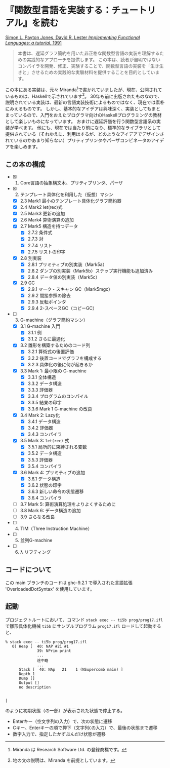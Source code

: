 # 『関数型言語を実装する：チュートリアル』を読む

[Simon L. Payton Jones, David R. Lester *Implementing Functional Languages: a tutorial*, 1991](https://www.microsoft.com/en-us/research/publication/implementing-functional-languages-a-tutorial/)

> 本書は、遅延グラフ簡約を用いた非正格な関数型言語の実装を理解するための実践的なアプローチを提供します。
この本は、読者が自明ではないコンパイラを開発、修正、実験することで、関数型言語の実装を「生き生きと」させるための実践的な実験材料を提供することを目的としています。

この本にある実装は、元々 Miranda[^1]で書かれていましたが、現在、公開されているものは、Haskellで示されています[^2]。
30年も前に出版されたものなので、説明されている実装は、最新の言語実装技術によるものではなく、現在では素朴にみえるものです。
しかし、基本的なアイデアは興味深く、実装としてもまとまっているので、入門をおえたプログラマ向けのHaskellプログラミングの教材として楽しいものになっています。
おまけに遅延評価を行う関数型言語系の実装が学べます。
他にも、現在では当たり前になり、標準的なライブラリとして提供されている（それゆえに、利用はするが、どのようなアイデアでデザインされているのかあまり知らない）プリティプリンタやパーザコンビネータのアイデアを楽しめます。

[^1]: Miranda は Research Software Ltd. の登録商標です。

[^2]: 地の文の説明は、Miranda を前提としています。

## この本の構成

- [x] 1. Core言語の抽象構文木、プリティプリンタ、パーザ
- [x] 2. テンプレート具体化を利用した（仮想）マシン
    - [x] 2.3 Mark1 最小のテンプレート具体化グラフ簡約器
    - [x] 2.4 Mark2 let(rec)式
    - [x] 2.5 Mark3 更新の追加
    - [x] 2.6 Mark4 算術演算の追加
    - [x] 2.7 Mark5 構造を持つデータ
         - [x] 2.7.2 条件式
         - [x] 2.7.3 対
         - [x] 2.7.4 リスト
         - [x] 2.7.5 リストの印字
    - [x] 2.8 別実装
         - [x] 2.8.1 プリミティブの別実装（Mark5a）
         - [x] 2.8.2 ダンプの別実装（Mark5b）ステップ実行機能も追加済み
         - [x] 2.8.4 データ値の別実装（Mark5c）
    - [x] 2.9 GC
         - [x] 2.9.1 マーク・スキャン GC（Mark5mgc）
         - [x] 2.9.2 間接参照の除去
         - [x] 2.9.3 反転ポインタ
         - [x] 2.9.4 2-スペースGC（コピーGC）
- [ ] 3. G-machine（グラフ簡約マシン）
    - [x] 3.1 G-machine 入門
        - [x] 3.1.1 例
        - [x] 3.1.2 さらに最適化
    - [x] 3.2 雛形を構築するためのコード列
        - [x] 3.2.1 算術式の後置評価
        - [x] 3.2.2 後置コードでグラフを構成する
        - [x] 3.2.3 具体化の後に何が起きるか
    - [x] 3.3 Mark 1: 最小限の G-machine
        - [x] 3.3.1 全体構造
        - [x] 3.3.2 データ構造
        - [x] 3.3.3 評価器
        - [x] 3.3.4 プログラムのコンパイル
        - [x] 3.3.5 結果の印字
        - [x] 3.3.6 Mark 1 G-machine の改良
    - [x] 3.4 Mark 2: Lazy化
        - [x] 3.4.1 データ構造
        - [x] 3.4.2 評価器
        - [x] 3.4.3 コンパイラ
    - [x] 3.5 Mark 3: `let(rec)` 式
        - [x] 3.5.1 局所的に束縛される変数
        - [x] 3.5.2 データ構造
        - [x] 3.5.3 評価器
        - [x] 3.5.4 コンパイラ
    - [x] 3.6 Mark 4: プリミティブの追加
        - [x] 3.6.1 データ構造
        - [x] 3.6.2 状態の印字
        - [x] 3.6.3 新しい命令の状態遷移
        - [x] 3.6.4 コンパイラ
    - [ ] 3.7 Mark 5: 算術演算処理をよりよくするために
    - [ ] 3.8 Mark 6: データ構造の追加
    - [ ] 3.9 さらなる改良
- [ ] 4. TIM（Three Instruction Machine）
- [ ] 5. 並列G-machine
- [ ] 6. λ リフティング

## コードについて

この main ブランチのコードは ghc-9.2.1 で導入された言語拡張 'OverloadedDotSyntax' を使用しています。

## 起動

プロジェクトルートにおいて、コマンド `stack exec -- ti5b prog/prog17.ifl` で雛形具体化機械 `ti5b` にサンプルプログラム `prog17.ifl` ロードして起動すると、

```
% stack exec -- ti5b prog/prog17.ifl
   0) Heap [  40: NAP #21 #1
              39: NPrim print
              ...
              途中略
              ...
      Stack [  40: NAp   21    1 (NSupercomb main) ]
      Depth 1
      Dump []
      Output []
      no description


|
```
のように初期状態（の一部）が表示された状態で停止する。

- Enterキー（空文字列の入力）で、次の状態に遷移
- Cキー、Enterキーの順で押下（文字列`C`の入力）で、最後の状態まで遷移
- 数字入力で、指定したかずぶんだけ状態が遷移

